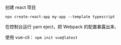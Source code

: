 创建 react 项目
```
npx create-react-app my-app --template typescript
```
在控制台运行 yarn eject，把 Webpack 的配置暴露出来、

使用 vue-cli：
`npm init vue@latest`